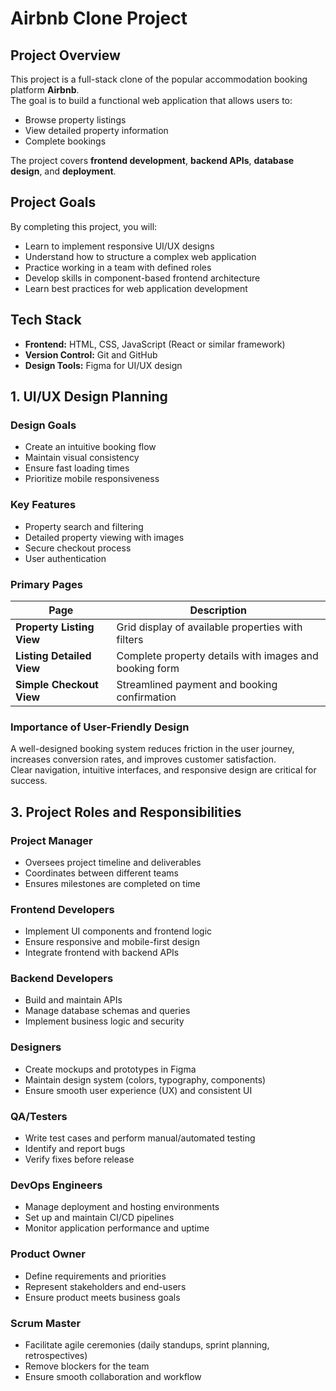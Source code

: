 # Airbnb Clone Project

## Project Overview
This project is a full-stack clone of the popular accommodation booking platform **Airbnb**.  
The goal is to build a functional web application that allows users to:

- Browse property listings  
- View detailed property information  
- Complete bookings  

The project covers **frontend development**, **backend APIs**, **database design**, and **deployment**.

## Project Goals
By completing this project, you will:

- Learn to implement responsive UI/UX designs  
- Understand how to structure a complex web application  
- Practice working in a team with defined roles  
- Develop skills in component-based frontend architecture  
- Learn best practices for web application development  

## Tech Stack
- **Frontend:** HTML, CSS, JavaScript (React or similar framework)  
- **Version Control:** Git and GitHub  
- **Design Tools:** Figma for UI/UX design  
## 1. UI/UX Design Planning

### Design Goals
- Create an intuitive booking flow  
- Maintain visual consistency  
- Ensure fast loading times  
- Prioritize mobile responsiveness  

### Key Features
- Property search and filtering  
- Detailed property viewing with images  
- Secure checkout process  
- User authentication  

### Primary Pages

| Page                   | Description                                                                 |
|------------------------|-----------------------------------------------------------------------------|
| **Property Listing View** | Grid display of available properties with filters                         |
| **Listing Detailed View** | Complete property details with images and booking form                    |
| **Simple Checkout View**  | Streamlined payment and booking confirmation                              |

### Importance of User-Friendly Design
A well-designed booking system reduces friction in the user journey, increases conversion rates, and improves customer satisfaction.  
Clear navigation, intuitive interfaces, and responsive design are critical for success.
## 3. Project Roles and Responsibilities

### Project Manager  
- Oversees project timeline and deliverables  
- Coordinates between different teams  
- Ensures milestones are completed on time  

### Frontend Developers  
- Implement UI components and frontend logic  
- Ensure responsive and mobile-first design  
- Integrate frontend with backend APIs  

### Backend Developers  
- Build and maintain APIs  
- Manage database schemas and queries  
- Implement business logic and security  

### Designers  
- Create mockups and prototypes in Figma  
- Maintain design system (colors, typography, components)  
- Ensure smooth user experience (UX) and consistent UI  

### QA/Testers  
- Write test cases and perform manual/automated testing  
- Identify and report bugs  
- Verify fixes before release  

### DevOps Engineers  
- Manage deployment and hosting environments  
- Set up and maintain CI/CD pipelines  
- Monitor application performance and uptime  

### Product Owner  
- Define requirements and priorities  
- Represent stakeholders and end-users  
- Ensure product meets business goals  

### Scrum Master  
- Facilitate agile ceremonies (daily standups, sprint planning, retrospectives)  
- Remove blockers for the team  
- Ensure smooth collaboration and workflow  
